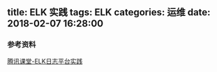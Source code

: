 title: ELK 实践
tags: ELK
categories: 运维
date: 2018-02-07 16:28:00
---
<!-- more -->
### 参考资料
[腾讯课堂-ELK日志平台实践](https://ke.qq.com/webcourse/index.html#course_id=173130&term_id=100202788&taid=1797478173287498&vid=u14236fmj5g)
